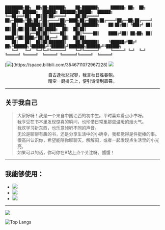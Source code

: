 
```
████████╗██╗  ██╗██╗███████╗    ██╗███████╗     ██████╗ ██╗  ██╗ ██████╗ ██████╗  ██████╗ ███████╗██████╗  ██████╗
╚══██╔══╝██║  ██║██║██╔════╝    ██║██╔════╝    ██╔═████╗╚██╗██╔╝██╔════╝██╔═████╗██╔═████╗██╔════╝██╔══██╗██╔════╝
   ██║   ███████║██║███████╗    ██║███████╗    ██║██╔██║ ╚███╔╝ ██║     ██║██╔██║██║██╔██║█████╗  ██║  ██║██║     
   ██║   ██╔══██║██║╚════██║    ██║╚════██║    ████╔╝██║ ██╔██╗ ██║     ████╔╝██║████╔╝██║██╔══╝  ██║  ██║██║     
   ██║   ██║  ██║██║███████║    ██║███████║    ╚██████╔╝██╔╝ ██╗╚██████╗╚██████╔╝╚██████╔╝███████╗██████╔╝╚██████╗
   ╚═╝   ╚═╝  ╚═╝╚═╝╚══════╝    ╚═╝╚══════╝     ╚═════╝ ╚═╝  ╚═╝ ╚═════╝ ╚═════╝  ╚═════╝ ╚══════╝╚═════╝  ╚═════╝
```


[![](https://img.shields.io/badge/Bilibili-%E5%9C%A8%E4%B8%8B%E6%9C%AA%E5%AE%9A%E4%B9%89-white?logo=bilibili&logoColor=%2300A1D6&logoSize=auto&labelColor=%23FFFFFF&color=%23FFFFFF,)](https://space.bilibili.com/3546711072967228)
![](https://img.shields.io/badge/QQ-3962717212-white?logo=qq&logoColor=%231EBAFC&logoSize=auto&labelColor=%23FFFFFF&color=%23FFFFFF,)


  <center>
  自古逢秋悲寂寥，我言秋日胜春朝。<br>
  晴空一鹤排云上，便引诗情到碧霄。
  <br>
  </center>

  
***
## 关于我自己

> 大家好呀！我是一个来自中国江西的初中生。平时喜欢看点小书呀。<br>
> 我享受在书本里发现惊喜的瞬间，也珍惜日常里那些温暖的烟火气。<br>
> 我欢学习新东西，也乐意倾听不同的声音。<br>
> 无论是聊聊有趣的书，还是分享生活中的小确幸，我都觉得是件挺棒的事。<br>
> 很高兴认识你，希望能陪你聊聊天，解解闷，或者一起发现点生活里的小光亮。<br>
> 如果可以的话，你可你在B站上点个关注呀。蟹蟹！

***

## 我能够使用：
- ![](https://img.shields.io/badge/Python-white?logo=python&logoColor=%233776AB)
- ![](https://img.shields.io/badge/C%2B%2B-white?logo=cplusplus&logoColor=%2300599C)
- ![](https://img.shields.io/badge/Rust-white?logo=rust&logoColor=%23000000)


***

<picture>
  <source
    srcset="https://github-readme-stats.vercel.app/api?username=Focasius&show_icons=true&theme=dark"
    media="(prefers-color-scheme: dark)"
  />
  <source
    srcset="https://github-readme-stats.vercel.app/api?username=Focasius&show_icons=true"
    media="(prefers-color-scheme: light), (prefers-color-scheme: no-preference)"
  />
  <img src="https://github-readme-stats.vercel.app/api?username=Focasius&show_icons=true" />
</picture>

![Top Langs](https://github-readme-stats.vercel.app/api/top-langs/?username=anuraghazra&layout=compact)

